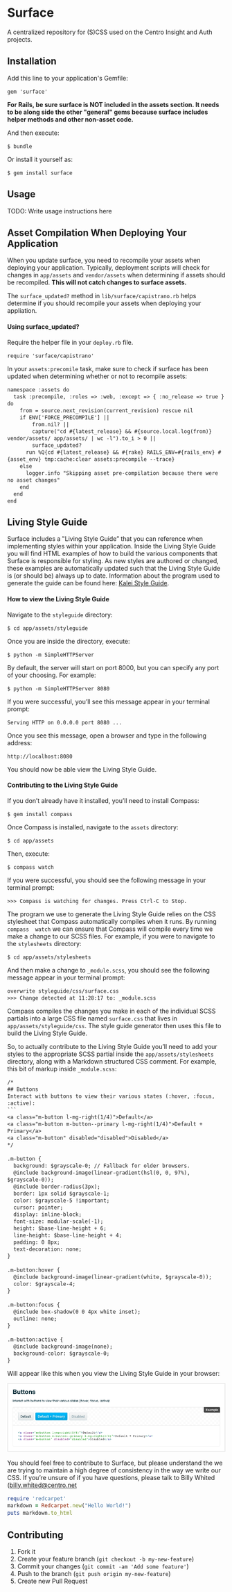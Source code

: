 # Surface

A centralized repository for (S)CSS used on the Centro Insight and Auth projects.

## Installation

Add this line to your application's Gemfile:

    gem 'surface'
    
**For Rails, be sure surface is NOT included in the assets section.  It needs to be along side the other "general" gems
because surface includes helper methods and other non-asset code.**

And then execute:

    $ bundle

Or install it yourself as:

    $ gem install surface

## Usage

TODO: Write usage instructions here

## Asset Compilation When Deploying Your Application

When you update surface, you need to recompile your assets
when deploying your application. Typically, deployment scripts will check
for changes in `app/assets` and `vendor/assets` when determining if assets
should be recompiled.  **This will not catch changes to surface assets.**

The `surface_updated?` method in `lib/surface/capistrano.rb` helps
determine if you should recompile your assets when deploying your
appliation.

#### Using surface_updated?
Require the helper file in your `deploy.rb` file.

    require 'surface/capistrano'

In your `assets:precomile` task, make sure to check if surface has been
updated when determining whether or not to recompile assets:

    namespace :assets do
      task :precompile, :roles => :web, :except => { :no_release => true } do
        from = source.next_revision(current_revision) rescue nil
        if ENV['FORCE_PRECOMPILE'] ||
            from.nil? ||
            capture("cd #{latest_release} && #{source.local.log(from)} vendor/assets/ app/assets/ | wc -l").to_i > 0 ||
            surface_updated?
          run %Q{cd #{latest_release} && #{rake} RAILS_ENV=#{rails_env} #{asset_env} tmp:cache:clear assets:precompile --trace}
        else
          logger.info "Skipping asset pre-compilation because there were no asset changes"
        end
      end
    end

## Living Style Guide

Surface includes a ‟Living Style Guide” that you can reference when 
implementing styles within your application. Inside the Living Style Guide you 
will find HTML examples of how to build the various components that 
Surface is responsible for styling. As new styles are authored or 
changed, these examples are automatically updated such that the Living Style 
Guide is (or should be) always up to date. Information about the 
program used to generate the guide can be found here: [Kalei Style Guide](http://kaleistyleguide.com/).

#### How to view the Living Style Guide

Navigate to the `styleguide` directory: 

    $ cd app/assets/styleguide

Once you are inside the directory, execute:

    $ python -m SimpleHTTPServer

By default, the server will start on port 8000, but you can specify any 
port of your choosing. For example: 

    $ python -m SimpleHTTPServer 8080

If you were successful, you’ll see this message appear in your 
terminal prompt:  

    Serving HTTP on 0.0.0.0 port 8080 ...

Once you see this message, open a browser and type in the following 
address:

    http://localhost:8080

You should now be able view the Living Style Guide.

####  Contributing to the Living Style Guide

If you don’t already have it installed, you’ll need to install Compass:

    $ gem install compass

Once Compass is installed, navigate to the `assets` directory: 

    $ cd app/assets

Then, execute:

    $ compass watch

If you were successful, you should see the following message in your 
terminal prompt:

    >>> Compass is watching for changes. Press Ctrl-C to Stop.

The program we use to generate the Living Style Guide relies on the 
CSS stylesheet that Compass automatically compiles when it runs. By running `compass 
watch` we can ensure that Compass will compile every time we make a 
change to our SCSS files. For example, if you were to navigate to the 
`stylesheets` directory: 

    $ cd app/assets/stylesheets

And then make a change to `_module.scss`, you should see the following 
message appear in your terminal prompt: 

    overwrite styleguide/css/surface.css 
    >>> Change detected at 11:28:17 to: _module.scss

Compass compiles the changes you make in each of the individual SCSS partials into 
a large CSS file named `surface.css` that lives in `app/assets/styleguide/css`.
The style guide generator then uses this file to build the Living Style 
Guide. 

So, to actually contribute to the Living Style Guide you’ll need to add 
your styles to the appropriate SCSS partial inside the 
`app/assets/stylesheets` directory, along with a Markdown structured CSS 
comment. For example, this bit of markup inside `_module.scss`:

    /*
    ## Buttons
    Interact with buttons to view their various states (:hover, :focus, :active):
    ```
    <a class="m-button l-mg-right(1/4)">Default</a>
    <a class="m-button m-button--primary l-mg-right(1/4)">Default + Primary</a>
    <a class="m-button" disabled="disabled">Disabled</a>
    */
    
    .m-button {
      background: $grayscale-0; // Fallback for older browsers.
      @include background-image(linear-gradient(hsl(0, 0, 97%), $grayscale-0));
      @include border-radius(3px);
      border: 1px solid $grayscale-1;
      color: $grayscale-5 !important;
      cursor: pointer;
      display: inline-block;
      font-size: modular-scale(-1);
      height: $base-line-height + 6;
      line-height: $base-line-height + 4;
      padding: 0 8px;
      text-decoration: none;
    }
    
    .m-button:hover {
      @include background-image(linear-gradient(white, $grayscale-0));
      color: $grayscale-4;
    }
    
    .m-button:focus {
      @include box-shadow(0 0 4px white inset);
      outline: none;
    }
    
    .m-button:active {
      @include background-image(none);
      background-color: $grayscale-0;
    }

Will appear like this when you view the Living Style Guide in your 
browser:

![Example of CSS buttons rendered by the Kalei Style Guide engine](/readme-images/kalei-example.png)

You should feel free to contribute to Surface, but please understand the 
we are trying to maintain a high degree of consistency in the way we 
write our CSS. If you’re unsure of if you have questions, please talk to 
Billy Whited ([billy.whited@centro.net](mailto:billy.whited@centro.net)

```ruby
require 'redcarpet'
markdown = Redcarpet.new("Hello World!")
puts markdown.to_html
```

## Contributing

1. Fork it
2. Create your feature branch (`git checkout -b my-new-feature`)
3. Commit your changes (`git commit -am 'Add some feature'`)
4. Push to the branch (`git push origin my-new-feature`)
5. Create new Pull Request
